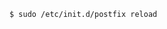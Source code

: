 <!-- usedin: [ _includes/_inlines/Tutorials/common/1960-09-24-smtp-installation] - layout:code post: 1960-09-24-smtp-installation_installing-postfix -->

```
$ sudo /etc/init.d/postfix reload
```

